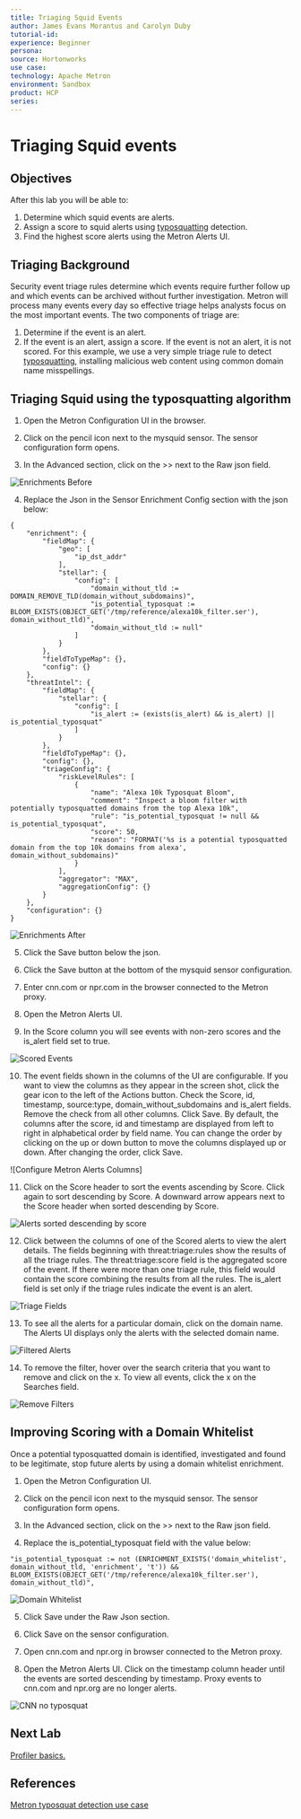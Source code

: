```yaml
---
title: Triaging Squid Events
author: James Evans Morantus and Carolyn Duby
tutorial-id: 
experience: Beginner
persona: 
source: Hortonworks
use case: 
technology: Apache Metron
environment: Sandbox
product: HCP
series: 
---
```


# Triaging Squid events

## Objectives

After this lab you will be able to:
1. Determine which squid events are alerts.
2. Assign a score to squid alerts using [typosquatting](https://metron.apache.org/current-book/use-cases/typosquat_detection/index.html) detection.
3. Find the highest score alerts using the Metron Alerts UI.

## Triaging Background

Security event triage rules determine which events require further follow up and which events can be archived without further investigation.   Metron will process many events every day so effective triage helps analysts focus on the most important events.  The two components of triage are:

1. Determine if the event is an alert.
2. If the event is an alert, assign a score.  If the event is not an alert, it is not scored.
For this example, we use a very simple triage rule to detect [typosquatting](https://en.wikipedia.org/wiki/Typosquatting), installing malicious web content using common domain name misspellings.

## Triaging Squid using the typosquatting algorithm

1. Open the Metron Configuration UI in the browser.

2. Click on the pencil icon next to the mysquid sensor.  The sensor configuration form opens.

3. In the Advanced section, click on the >> next to the Raw json field.

![Enrichments Before](triagingsquid_imgs/enrichments_before.png)

4. Replace the Json in the Sensor Enrichment Config section with the json below: 


```
{
	"enrichment": {
		"fieldMap": {
			"geo": [
				"ip_dst_addr"
			],
			"stellar": {
				"config": [
					"domain_without_tld := DOMAIN_REMOVE_TLD(domain_without_subdomains)",
					"is_potential_typosquat := BLOOM_EXISTS(OBJECT_GET('/tmp/reference/alexa10k_filter.ser'), domain_without_tld)",
					"domain_without_tld := null"
				]
			}
		},
		"fieldToTypeMap": {},
		"config": {}
	},
	"threatIntel": {
		"fieldMap": {
			"stellar": {
				"config": [
					"is_alert := (exists(is_alert) && is_alert) || is_potential_typosquat"
				]
			}
		},
		"fieldToTypeMap": {},
		"config": {},
		"triageConfig": {
			"riskLevelRules": [
				{
					"name": "Alexa 10k Typosquat Bloom",
					"comment": "Inspect a bloom filter with potentially typosquatted domains from the top Alexa 10k",
					"rule": "is_potential_typosquat != null && is_potential_typosquat",
					"score": 50,
					"reason": "FORMAT('%s is a potential typosquatted domain from the top 10k domains from alexa', domain_without_subdomains)"
				}
			],
			"aggregator": "MAX",
			"aggregationConfig": {}
		}
	},
	"configuration": {}
}
```

![Enrichments After](triagingsquid_imgs/enrichments_after.png)

5. Click the Save button below the json. 

6. Click the Save button at the bottom of the mysquid sensor configuration.

7. Enter cnn.com or npr.com in the browser connected to the Metron proxy.

8. Open the Metron Alerts UI.   

9. In the Score column you will see events with non-zero scores and the is_alert field set to true.  

![Scored Events](triagingsquid_imgs/scored_alerts.png)

10. The event fields shown in the columns of the UI are configurable.  If you want to view the columns as they appear in the screen shot, click the gear icon to the left of the Actions button.  Check the Score, id, timestamp, source:type, domain_without_subdomains and is_alert fields.  Remove the check from all other columns.  Click Save.   By default, the columns after the score, id and timestamp are displayed from left to right in alphabetical order by field name.  You can change the order by clicking on the up or down button to move the columns displayed up or down.  After changing the order, click Save. 

![Configure Metron Alerts Columns] 

11. Click on the Score header to sort the events ascending by Score.   Click again to sort descending by Score.  A downward arrow appears next to the Score header when sorted descending by Score.

![Alerts sorted descending by score](triagingsquid_imgs/alerts_sort_desc_by_score.png)

12.  Click between the columns of one of the Scored alerts to view the alert details.  The fields beginning with threat:triage:rules show the results of all the triage rules.   The threat:triage:score field is the aggregated score of the event.  If there were more than one triage rule, this field would contain the score combining the results from all the rules.  The is_alert field is set only if the triage rules indicate the event is an alert.   

![Triage Fields](triagingsquid_imgs/triage_fields.png)

13. To see all the alerts for a particular domain, click on the domain name.   The Alerts UI displays only the alerts with the selected domain name.

![Filtered Alerts](triagingimages_imgs.png/filter_alerts.png)

14. To remove the filter, hover over the search criteria that you want to remove and click on the x.  To view all events, click the x on the Searches field.

![Remove Filters](triagingsquid_imgs/remove_filter.png)

## Improving Scoring with a Domain Whitelist

Once a potential typosquatted domain is identified, investigated and found to be legitimate, stop future alerts by using a domain whitelist enrichment.

1. Open the Metron Configuration UI.  

2. Click on the pencil icon next to the mysquid sensor.  The sensor configuration form opens.

3. In the Advanced section, click on the >> next to the Raw json field.

4. Replace the is_potential_typosquat field with the value below:

```
"is_potential_typosquat := not (ENRICHMENT_EXISTS('domain_whitelist', domain_without_tld, 'enrichment', 't')) && BLOOM_EXISTS(OBJECT_GET('/tmp/reference/alexa10k_filter.ser'), domain_without_tld)",
```
![Domain Whitelist](triagingsquid_imgs/domain_whitelist.png)

5. Click Save under the Raw Json section.

6. Click Save on the sensor configuration.

7. Open cnn.com and npr.org in browser connected to the Metron proxy.

8. Open the Metron Alerts UI.  Click on the timestamp column header until the events are sorted descending by timestamp.  Proxy events to cnn.com and npr.org are no longer alerts. 

![CNN no typosquat](triagingsquid_imgs/metron_no_cnn_alert.png)

## Next Lab
[Profiler basics.](../05_ProfilerBasics/tutorial.md)

## References
[Metron typosquat detection use case](https://metron.apache.org/current-book/use-cases/typosquat_detection/index.html)
